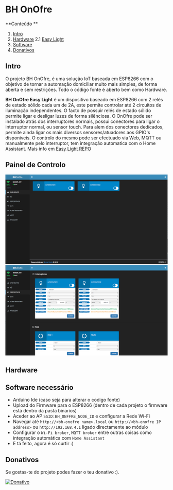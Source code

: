 # BH OnOfre


**Conteúdo **   
1. [Intro](#id1)
2. [Hardware](#id2)
2.1 [Easy Light](https://github.com/brunohorta82/BH_OnOfre/tree/master/OnOfre%20EasyLight)
3. [Software](#id3)
4. [Donativos](#id6)



## Intro <a name="id1"></a>
O projeto BH OnOfre, é uma solução IoT baseada em ESP8266 com o objetivo de tornar a automação domiciliar muito mais simples, de forma aberta e sem restrições. Todo o código fonte é aberto bem como Hardware.

**BH OnOfre Easy Light** é um dispositivo baseado em ESP8266 com 2 relés de estado sólido cada um de 2A, este permite controlar até 2 circuitos de iluminação independentes. O facto de possuir relés de estado sólido permite ligar e desligar luzes de forma silênciosa.
O OnOfre pode ser instalado atrás dos interruptores normais, possui conectores para ligar o interruptor normal, ou sensor touch. Para alem dos conectores dedicados, permite ainda ligar os mais diversos sensores/atuadores aos GPIO's disponiveis. 
O controlo do mesmo pode ser efectuado via Web, MQTT ou manualmente pelo interruptor, tem integração automatica com o Home Assistant.
Mais info em [Easy Light REPO](https://github.com/brunohorta82/BH_OnOfre/tree/master/OnOfre%20EasyLight)

## Painel de Controlo <a name="id3"></a>

![dash](img/onofre_v1_dash.png)
![devices](img/onofre_v1_devices.png)
## Hardware <a name="id2"></a>



## Software necessário <a name="id3"></a>

- Arduino Ide (caso seja para alterar o codigo fonte)
- Upload do Firmware para o ESP8266 (dentro de cada projeto o firmware está dentro da pasta binarios)
- Aceder ao AP `SSID:BH_ONFFRE_NODE_ID` e configurar a Rede Wi-Fi
- Navegar até  `http://<bh-onofre name>.local` ou `http://<bh-onofre IP address>` ou `http://192.168.4.1` ligado directamente ao módulo
- Configurar o `Wi-Fi broker`, `MQTT broker` entre outras coisas como integração automática com `Home Assistant`
- E tá feito, agora é só curtir :) 


## Donativos <a name="id6"></a>

Se gostas-te do projeto podes fazer o teu donativo :).

[![Donativo](https://img.shields.io/badge/Donate-PayPal-green.svg)](https://www.paypal.me/bhonofre)
